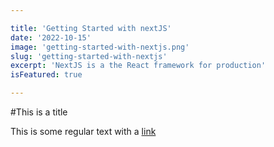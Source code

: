 ```yaml
---

title: 'Getting Started with nextJS'
date: '2022-10-15'
image: 'getting-started-with-nextjs.png'
slug: 'getting-started-with-nextjs'
excerpt: 'NextJS is a the React framework for production'
isFeatured: true

---
```


#This is a title

This is some regular text with a [link](https://google.com)
